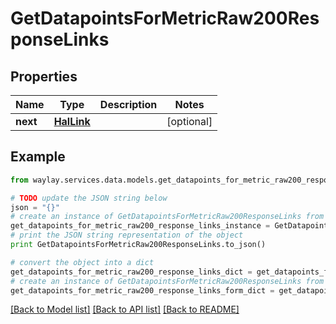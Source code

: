# GetDatapointsForMetricRaw200ResponseLinks


## Properties

Name | Type | Description | Notes
------------ | ------------- | ------------- | -------------
**next** | [**HalLink**](HalLink.md) |  | [optional] 

## Example

```python
from waylay.services.data.models.get_datapoints_for_metric_raw200_response_links import GetDatapointsForMetricRaw200ResponseLinks

# TODO update the JSON string below
json = "{}"
# create an instance of GetDatapointsForMetricRaw200ResponseLinks from a JSON string
get_datapoints_for_metric_raw200_response_links_instance = GetDatapointsForMetricRaw200ResponseLinks.from_json(json)
# print the JSON string representation of the object
print GetDatapointsForMetricRaw200ResponseLinks.to_json()

# convert the object into a dict
get_datapoints_for_metric_raw200_response_links_dict = get_datapoints_for_metric_raw200_response_links_instance.to_dict()
# create an instance of GetDatapointsForMetricRaw200ResponseLinks from a dict
get_datapoints_for_metric_raw200_response_links_form_dict = get_datapoints_for_metric_raw200_response_links.from_dict(get_datapoints_for_metric_raw200_response_links_dict)
```
[[Back to Model list]](../README.md#documentation-for-models) [[Back to API list]](../README.md#documentation-for-api-endpoints) [[Back to README]](../README.md)


